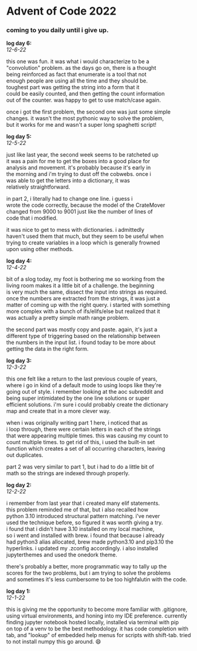 # Advent of Code 2022

### coming to you daily until i give up.

<b>log day 6:<br></b>
*12-6-22*<br>

this one was fun. it was what i would characterize to be a <br>
"convolution" problem. as the days go on, there is a thought<br>
being reinforced as fact that enumerate is a tool that not<br>
enough people are using all the time and they should be.<br>
toughest part was getting the string into a form that it<br>
could be easily counted, and then getting the count information<br>
out of the counter. was happy to get to use match/case again.<br>

once i got the first problem, the second one was just some simple<br>
changes. it wasn't the most pythonic way to solve the problem,<br>
but it works for me and wasn't a super long spaghetti script!


<b>log day 5:<br></b>
*12-5-22*<br>

just like last year, the second week seems to be ratcheted up<br>
it was a pain for me to get the boxes into a good place for<br>
analysis and movement. it's probably because it's early in<br>
the morning and i'm trying to dust off the cobwebs. once i<br>
was able to get the letters into a dictionary, it was<br>
relatively straightforward.<br>

in part 2, i literally had to change one line. i guess i <br>
wrote the code correctly, because the model of the CrateMover<br>
changed from 9000 to 9001 just like the number of lines of<br>
code that i modified.<br>

it was nice to get to mess with dictionaries. i admittedly<br>
haven't used them that much, but they seem to be useful when<br>
trying to create variables in a loop which is generally frowned<br>
upon using other methods.


<b>log day 4:<br></b>
*12-4-22*<br>

bit of a slog today, my foot is bothering me so working from the<br>
living room makes it a little bit of a challenge. the beginning<br>
is very much the same, dissect the input into strings as required.<br>
once the numbers are extracted from the strings, it was just a <br>
matter of coming up with the right query. i started with something<br>
more complex with a bunch of ifs/elifs/else but realized that it <br>
was actually a pretty simple math range problem.<br>

the second part was mostly copy and paste. again, it's just a<br>
different type of triggering based on the relationship between<br>
the numbers in the input list. i found today to be more about<br>
getting the data in the right form.<br>

<b>log day 3:<br></b>
*12-3-22*<br>

this one felt like a return to the last previous couple of years,<br>
where i go in kind of a default mode to using loops like they're<br>
going out of style. i remember looking at the aoc subreddit and<br>
being super intimidated by the one line solutions or super <br>
efficient solutions. i'm sure i could probably create the dictionary<br>
map and create that in a more clever way.<br>

when i was originally writing part 1 here, i noticed that as <br>
i loop through, there were certain letters in each of the strings<br>
that were appearing multiple times. this was causing my count to<br>
count multiple times. to get rid of this, i used the built-in set<br>
function which creates a set of all occurring characters, leaving<br>
out duplicates. <br>

part 2 was very similar to part 1, but i had to do a little bit of<br>
math so the strings are indexed through properly.<br>


<b>log day 2:<br></b>
*12-2-22*<br>

i remember from last year that i created many elif statements. <br>
this problem reminded me of that, but i also recalled how <br>
python 3.10 introduced structural pattern matching. i've never<br>
used the technique before, so figured it was worth giving a try.<br>
i found that i didn't have 3.10 installed on my local machine,<br>
so i went and installed with brew. i found that because i already<br>
had python3 alias allocated, brew made python3.10 and pip3.10 the<br>
hyperlinks. i updated my .zconfig accordingly. i also installed<br>
jupyterthemes and used the onedork theme.<br>

there's probably a better, more programmatic way to tally up the <br>
scores for the two problems, but i am trying to solve the problems<br>
and sometimes it's less cumbersome to be too highfalutin with the code.<br>

<b>log day 1:<br></b>
*12-1-22*<br>

this is giving me the opportunity to become more familiar with .gitignore,<br>
using virtual environments, and honing into my IDE preference. currently <br>
finding jupyter notebook hosted locally, installed via terminal with pip<br>
on top of a venv to be the best methodology. it has code completion with<br>
tab, and "lookup" of embedded help menus for scripts with shift-tab. tried<br>
to not install numpy this go around. 😄
